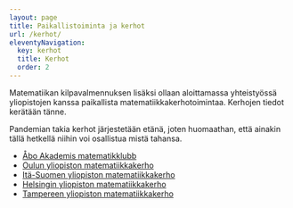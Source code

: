 ```yaml
---
layout: page
title: Paikallistoiminta ja kerhot
url: /kerhot/
eleventyNavigation:
  key: kerhot
  title: Kerhot
  order: 2
---
```


Matematiikan kilpavalmennuksen lisäksi ollaan aloittamassa
yhteis­työssä yli­opistojen kanssa paikallista
matematiikka­kerho­toimintaa. Kerhojen tiedot kerätään tänne.

Pandemian takia kerhot järjestetään etänä, joten huomaathan, että
ainakin tällä hetkellä niihin voi osallistua mistä tahansa.

- <a href="abo/" lang="sv-FI" hreflang="sv-FI">Åbo Akademis matematikklubb</a>
- [Oulun yliopiston matematiikkakerho](oulu/)
- [Itä-Suomen yliopiston matematiikkakerho](ita-suomi/)
- [Helsingin yliopiston matematiikkakerho](helsinki/)
- [Tampereen yliopiston matematiikkakerho](tampere/)
